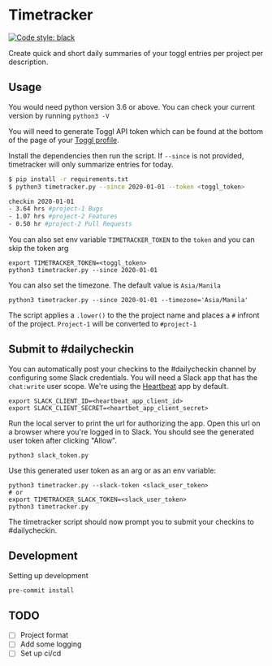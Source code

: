 # Timetracker

<a href="https://github.com/psf/black"><img alt="Code style: black" src="https://img.shields.io/badge/code%20style-black-000000.svg"></a>

Create quick and short daily summaries of your toggl entries per project per description.

## Usage

You would need python version 3.6 or above. You can check your current version by running `python3 -V`

You will need to generate Toggl API token which can be found at the bottom of the page of your [Toggl profile](https://track.toggl.com/app/profile).

Install the dependencies then run the script. If `--since` is not provided, timetracker will only summarize entries for today.

```bash
$ pip install -r requirements.txt
$ python3 timetracker.py --since 2020-01-01 --token <toggl_token>

checkin 2020-01-01
- 3.64 hrs #project-1 Bugs
- 1.07 hrs #project-2 Features
- 0.50 hr #project-2 Pull Requests
```

You can also set env variable `TIMETRACKER_TOKEN` to the `token` and you can skip
the token arg
```
export TIMETRACKER_TOKEN=<toggl_token>
python3 timetracker.py --since 2020-01-01
```

You can also set the timezone. The default value is `Asia/Manila`
```
python3 timetracker.py --since 2020-01-01 --timezone='Asia/Manila'
```

The script applies a `.lower()` to the the project name and places a `#` infront of the project. `Project-1` will be converted to `#project-1`


## Submit to #dailycheckin

You can automatically post your checkins to the #dailycheckin channel by configuring some Slack credentials. You will need a Slack app that has the `chat:write` user scope. We're using the [Heartbeat](https://api.slack.com/apps/A4LLUCFUN) app by default.
```
export SLACK_CLIENT_ID=<heartbeat_app_client_id>
export SLACK_CLIENT_SECRET=<heartbet_app_client_secret>
```

Run the local server to print the url for authorizing the app. Open this url on a browser where you're logged in to Slack. You should see the generated user token after clicking "Allow".
```
python3 slack_token.py
```

Use this generated user token as an arg or as an env variable:
```
python3 timetracker.py --slack-token <slack_user_token>
# or
export TIMETRACKER_SLACK_TOKEN=<slack_user_token>
python3 timetracker.py
```

The timetracker script should now prompt you to submit your checkins to #dailycheckin.

## Development
Setting up development

```bash
pre-commit install
```

## TODO
- [ ] Project format
- [ ] Add some logging
- [ ] Set up ci/cd
